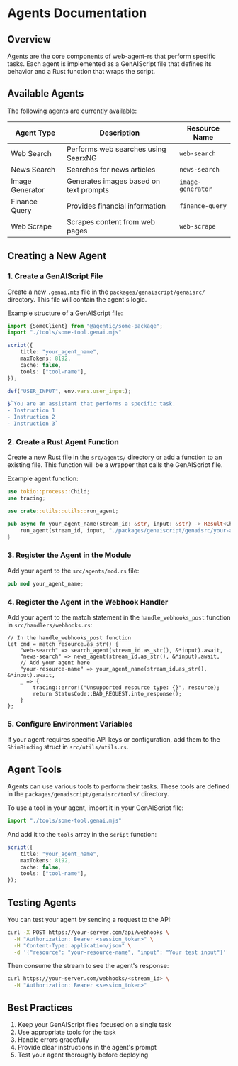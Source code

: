 # Agents Documentation

## Overview

Agents are the core components of web-agent-rs that perform specific tasks. Each agent is implemented as a GenAIScript file that defines its behavior and a Rust function that wraps the script.

## Available Agents

The following agents are currently available:

| Agent Type | Description | Resource Name |
|------------|-------------|---------------|
| Web Search | Performs web searches using SearxNG | `web-search` |
| News Search | Searches for news articles | `news-search` |
| Image Generator | Generates images based on text prompts | `image-generator` |
| Finance Query | Provides financial information | `finance-query` |
| Web Scrape | Scrapes content from web pages | `web-scrape` |

## Creating a New Agent

### 1. Create a GenAIScript File

Create a new `.genai.mts` file in the `packages/genaiscript/genaisrc/` directory. This file will contain the agent's logic.

Example structure of a GenAIScript file:

```typescript
import {SomeClient} from "@agentic/some-package";
import "./tools/some-tool.genai.mjs"

script({
    title: "your_agent_name",
    maxTokens: 8192,
    cache: false,
    tools: ["tool-name"],
});

def("USER_INPUT", env.vars.user_input);

$`You are an assistant that performs a specific task.
- Instruction 1
- Instruction 2
- Instruction 3`
```

### 2. Create a Rust Agent Function

Create a new Rust file in the `src/agents/` directory or add a function to an existing file. This function will be a wrapper that calls the GenAIScript file.

Example agent function:

```rust
use tokio::process::Child;
use tracing;

use crate::utils::utils::run_agent;

pub async fn your_agent_name(stream_id: &str, input: &str) -> Result<Child, String> {
    run_agent(stream_id, input, "./packages/genaiscript/genaisrc/your-agent.genai.mts").await
}
```

### 3. Register the Agent in the Module

Add your agent to the `src/agents/mod.rs` file:

```rust
pub mod your_agent_name;
```

### 4. Register the Agent in the Webhook Handler

Add your agent to the match statement in the `handle_webhooks_post` function in `src/handlers/webhooks.rs`:

```
// In the handle_webhooks_post function
let cmd = match resource.as_str() {
    "web-search" => search_agent(stream_id.as_str(), &*input).await,
    "news-search" => news_agent(stream_id.as_str(), &*input).await,
    // Add your agent here
    "your-resource-name" => your_agent_name(stream_id.as_str(), &*input).await,
    _ => {
        tracing::error!("Unsupported resource type: {}", resource);
        return StatusCode::BAD_REQUEST.into_response();
    }
};
```

### 5. Configure Environment Variables

If your agent requires specific API keys or configuration, add them to the `ShimBinding` struct in `src/utils/utils.rs`.

## Agent Tools

Agents can use various tools to perform their tasks. These tools are defined in the `packages/genaiscript/genaisrc/tools/` directory.

To use a tool in your agent, import it in your GenAIScript file:

```typescript
import "./tools/some-tool.genai.mjs"
```

And add it to the `tools` array in the `script` function:

```typescript
script({
    title: "your_agent_name",
    maxTokens: 8192,
    cache: false,
    tools: ["tool-name"],
});
```

## Testing Agents

You can test your agent by sending a request to the API:

```bash
curl -X POST https://your-server.com/api/webhooks \
  -H "Authorization: Bearer <session_token>" \
  -H "Content-Type: application/json" \
  -d '{"resource": "your-resource-name", "input": "Your test input"}'
```

Then consume the stream to see the agent's response:

```bash
curl https://your-server.com/webhooks/<stream_id> \
  -H "Authorization: Bearer <session_token>"
```

## Best Practices

1. Keep your GenAIScript files focused on a single task
2. Use appropriate tools for the task
3. Handle errors gracefully
4. Provide clear instructions in the agent's prompt
5. Test your agent thoroughly before deploying